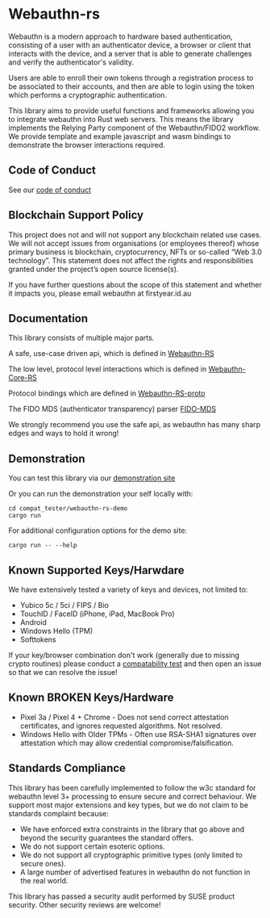 # Webauthn-rs

Webauthn is a modern approach to hardware based authentication, consisting of
a user with an authenticator device, a browser or client that interacts with the
device, and a server that is able to generate challenges and verify the
authenticator's validity.

Users are able to enroll their own tokens through a registration process to
be associated to their accounts, and then are able to login using the token
which performs a cryptographic authentication.

This library aims to provide useful functions and frameworks allowing you to
integrate webauthn into Rust web servers. This means the library implements the
Relying Party component of the Webauthn/FIDO2 workflow. We provide template and
example javascript and wasm bindings to demonstrate the browser interactions required.

## Code of Conduct

See our [code of conduct]

[code of conduct]: https://github.com/kanidm/webauthn-rs/blob/master/CODE_OF_CONDUCT.md

## Blockchain Support Policy

This project does not and will not support any blockchain related use cases. We will not accept issues
from organisations (or employees thereof) whose primary business is blockchain, cryptocurrency, NFTs
or so-called “Web 3.0 technology”. This statement does not affect the rights and responsibilities
granted under the project’s open source license(s).

If you have further questions about the scope of this statement and whether it impacts you, please
email webauthn at firstyear.id.au

## Documentation

This library consists of multiple major parts.

A safe, use-case driven api, which is defined in [Webauthn-RS](https://docs.rs/webauthn-rs/)

The low level, protocol level interactions which is defined in [Webauthn-Core-RS](https://docs.rs/webauthn-rs-core/)

Protocol bindings which are defined in [Webauthn-RS-proto](https://docs.rs/webauthn-rs-proto/)

The FIDO MDS (authenticator transparency) parser [FIDO-MDS](https://docs.rs/fido-mds/)

We strongly recommend you use the safe api, as webauthn has many sharp edges and ways to hold it wrong!

## Demonstration

You can test this library via our [demonstration site](https://webauthn.firstyear.id.au/)

Or you can run the demonstration your self locally with:

    cd compat_tester/webauthn-rs-demo
    cargo run

For additional configuration options for the demo site:

    cargo run -- --help

## Known Supported Keys/Harwdare

We have extensively tested a variety of keys and devices, not limited to:

- Yubico 5c / 5ci / FIPS / Bio
- TouchID / FaceID (iPhone, iPad, MacBook Pro)
- Android
- Windows Hello (TPM)
- Softtokens

If your key/browser combination don't work (generally due to missing crypto routines)
please conduct a [compatability test](https://webauthn.firstyear.id.au/compat_test) and then open
an issue so that we can resolve the issue!

## Known BROKEN Keys/Hardware

- Pixel 3a / Pixel 4 + Chrome - Does not send correct attestation certificates,
  and ignores requested algorithms. Not resolved.
- Windows Hello with Older TPMs - Often use RSA-SHA1 signatures over attestation which may allow credential compromise/falsification.

## Standards Compliance

This library has been carefully implemented to follow the w3c standard for webauthn level 3+ processing
to ensure secure and correct behaviour. We support most major extensions and key types, but we do not claim
to be standards complaint because:

- We have enforced extra constraints in the library that go above and beyond the security guarantees the standard offers.
- We do not support certain esoteric options.
- We do not support all cryptographic primitive types (only limited to secure ones).
- A large number of advertised features in webauthn do not function in the real world.

This library has passed a security audit performed by SUSE product security. Other security reviews
are welcome!
